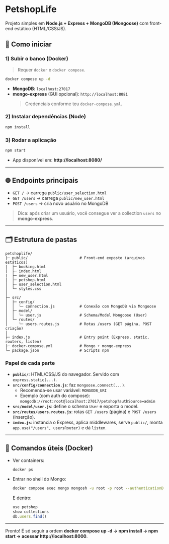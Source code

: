# PetshopLife

Projeto simples em **Node.js + Express + MongoDB (Mongoose)** com front-end estático (HTML/CSS/JS).

## 🚀 Como iniciar

### 1) Subir o banco (Docker)
> Requer `docker` e `docker compose`.

```bash
docker compose up -d
```

- **MongoDB**: `localhost:27017`
- **mongo-express** (GUI opcional): `http://localhost:8081`  
  > Credenciais conforme teu `docker-compose.yml`.

### 2) Instalar dependências (Node)
```bash
npm install
```

### 3) Rodar a aplicação
```bash
npm start
```

- App disponível em: **http://localhost:8080/**

---

## 🌐 Endpoints principais

- `GET /` → carrega `public/user_selection.html`
- `GET /users` → carrega `public/new_user.html`
- `POST /users` → cria novo usuário no MongoDB

> Dica: após criar um usuário, você consegue ver a collection `users` no **mongo-express**.

---

## 🗂️ Estrutura de pastas

```
petshoplife/
├─ public/                       # Front-end exposto (arquivos estáticos)
|  ├─ booking.html
|  ├─ index.html
|  ├─ new_user.html
|  ├─ petshop.html
│  ├─ user_selection.html
│  └─ styles.css
│
├─ src/
│  ├─ config/
│  │  └─ connection.js           # Conexão com MongoDB via Mongoose
│  ├─ model/
│  │  └─ user.js                 # Schema/Model Mongoose (User)
│  └─ routes/
│     └─ users.routes.js         # Rotas /users (GET página, POST criação)
│
├─ index.js                      # Entry point (Express, static, routers, listen)
├─ docker-compose.yml            # Mongo + mongo-express
└─ package.json                  # Scripts npm
```

### Papel de cada parte

- **`public/`**: HTML/CSS/JS do navegador. Servido com `express.static(...)`.
- **`src/config/connection.js`**: faz `mongoose.connect(...)`.  
  - Recomenda-se usar variável: `MONGODB_URI`
  - Exemplo (com auth do compose):  
    `mongodb://root:root@localhost:27017/petshop?authSource=admin`
- **`src/model/user.js`**: define o schema `User` e exporta o model.
- **`src/routes/users.routes.js`**: rotas `GET /users` (página) e `POST /users` (inserção).
- **`index.js`**: instancia o Express, aplica middlewares, serve `public/`, monta `app.use("/users", usersRouter)` e dá `listen`.

---

## 🧰 Comandos úteis (Docker)

- Ver containers:
  ```bash
  docker ps
  ```
- Entrar no shell do Mongo:
  ```bash
  docker compose exec mongo mongosh -u root -p root --authenticationDatabase admin
  ```
  E dentro:
  ```javascript
  use petshop
  show collections
  db.users.find()
  ```

---

Pronto! É só seguir a ordem **docker compose up -d → npm install → npm start → acessar http://localhost:8000**.
